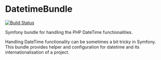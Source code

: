 # DatetimeBundle

[![Build Status](https://travis-ci.org/SenseException/DatetimeBundle.svg?branch=master)](https://travis-ci.org/SenseException/DatetimeBundle)

Symfony bundle for handling the PHP DateTime functionalities.

Handling DateTime functionality can be sometimes a bit tricky in Symfony. This bundle provides helper and configuration for datetime
and its internationalisation of a project.
